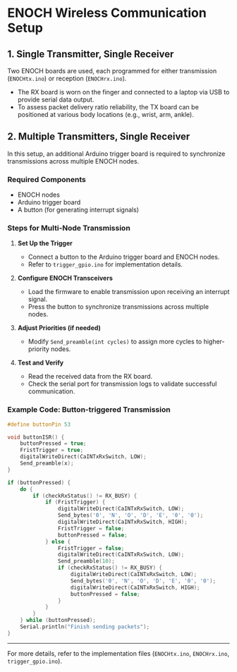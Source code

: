 # ENOCH Wireless Communication Setup

## 1. Single Transmitter, Single Receiver
Two ENOCH boards are used, each programmed for either transmission (`ENOCHtx.ino`) or reception (`ENOCHrx.ino`).

- The RX board is worn on the finger and connected to a laptop via USB to provide serial data output.
- To assess packet delivery ratio reliability, the TX board can be positioned at various body locations (e.g., wrist, arm, ankle).

## 2. Multiple Transmitters, Single Receiver
In this setup, an additional Arduino trigger board is required to synchronize transmissions across multiple ENOCH nodes.

### Required Components
- ENOCH nodes
- Arduino trigger board
- A button (for generating interrupt signals)

### Steps for Multi-Node Transmission
1. **Set Up the Trigger**
   - Connect a button to the Arduino trigger board and ENOCH nodes.
   - Refer to `trigger_gpio.ino` for implementation details.

2. **Configure ENOCH Transceivers**
   - Load the firmware to enable transmission upon receiving an interrupt signal.
   - Press the button to synchronize transmissions across multiple nodes.

3. **Adjust Priorities (if needed)**
   - Modify `Send_preamble(int cycles)` to assign more cycles to higher-priority nodes.

4. **Test and Verify**
   - Read the received data from the RX board.
   - Check the serial port for transmission logs to validate successful communication.

### Example Code: Button-triggered Transmission
```cpp
#define buttonPin 53 

void buttonISR() {
    buttonPressed = true;
    FristTrigger = true;
    digitalWriteDirect(CaINTxRxSwitch, LOW);
    Send_preamble(x);
}  

if (buttonPressed) { 
    do {
        if (checkRxStatus() != RX_BUSY) {
            if (FristTrigger) {
                digitalWriteDirect(CaINTxRxSwitch, LOW); 
                Send_bytes('0', 'N', 'O', 'D', 'E', '0', '0');
                digitalWriteDirect(CaINTxRxSwitch, HIGH);
                FristTrigger = false;
                buttonPressed = false;
            } else {
                FristTrigger = false;
                digitalWriteDirect(CaINTxRxSwitch, LOW);
                Send_preamble(10);
                if (checkRxStatus() != RX_BUSY) {
                    digitalWriteDirect(CaINTxRxSwitch, LOW); 
                    Send_bytes('0', 'N', 'O', 'D', 'E', '0', '0');
                    digitalWriteDirect(CaINTxRxSwitch, HIGH);
                    buttonPressed = false;
                }
            }
        } 
    } while (buttonPressed);
    Serial.println("Finish sending packets");
}
```

---
For more details, refer to the implementation files (`ENOCHtx.ino`, `ENOCHrx.ino`, `trigger_gpio.ino`).

